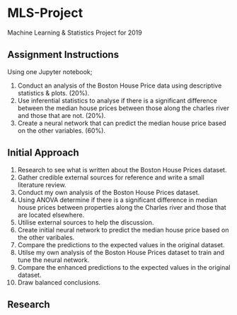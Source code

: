 # MLS-Project
Machine Learning &amp; Statistics Project for 2019

## Assignment Instructions
Using one Jupyter notebook;
1. Conduct an analysis of the Boston House Price data using descriptive statistics & plots. (20%).
2. Use inferential statistics to analyse if there is a significant difference between the median house prices between those along the charles river and those that are not. (20%).
3. Create a neural network that can predict the median house price based on the other variables. (60%).

## Initial Approach
1. Research to see what is written about the Boston House Prices dataset.
2. Gather credible external sources for reference and write a small literature review.
3. Conduct my own analysis of the Boston House Prices dataset.
4. Using ANOVA determine if there is a significant difference in median house prices between properties along the Charles river and those that are located elsewhere.
5. Utilise external sources to help the discussion.
6. Create initial neural network to predict the median house price based on the other varibales.
7. Compare the predictions to the expected values in the original dataset.
8. Utilse my own analysis of the Boston House Prices dataset to train and tune the neural network.
9. Compare the enhanced predictions to the expected values in the original dataset.
10. Draw balanced conclusions.

## Research

